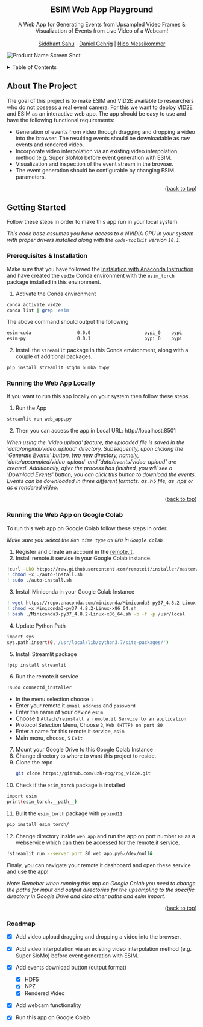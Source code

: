 <div id="top"></div>
<!--
*** Thanks for checking out the Best-README-Template. If you have a suggestion
*** that would make this better, please fork the repo and create a pull request
*** or simply open an issue with the tag "enhancement".
*** Don't forget to give the project a star!
*** Thanks again! Now go create something AMAZING! :D
-->



<!-- PROJECT SHIELDS -->
<!--
*** I'm using markdown "reference style" links for readability.
*** Reference links are enclosed in brackets [ ] instead of parentheses ( ).
*** See the bottom of this document for the declaration of the reference variables
*** for contributors-url, forks-url, etc. This is an optional, concise syntax you may use.
*** https://www.markdownguide.org/basic-syntax/#reference-style-links
-->
<!-- [![Contributors][contributors-shield]][contributors-url]
[![Forks][forks-shield]][forks-url]
[![Stargazers][stars-shield]][stars-url]
[![Issues][issues-shield]][issues-url]
[![MIT License][license-shield]][license-url]
[![LinkedIn][linkedin-shield]][linkedin-url] -->



<!-- PROJECT LOGO -->
<br />
<div align="center">
  <!-- <a href="https://github.com/othneildrew/Best-README-Template">
    <img src="images/logo.png" alt="Logo" width="80" height="80">
  </a> -->

  <h2 align="center">ESIM Web App Playground</h3>

  <p align="center">
    A Web App for Generating Events from Upsampled Video Frames & Visualization of Events from Live Video of a Webcam! 
    <!-- <br />
    <a href="https://github.com/othneildrew/Best-README-Template"><strong>Explore the docs »</strong></a>
    <br />
    <br />
    <a href="https://github.com/othneildrew/Best-README-Template">View Demo</a>
    ·
    <a href="https://github.com/othneildrew/Best-README-Template/issues">Report Bug</a>
    ·
    <a href="https://github.com/othneildrew/Best-README-Template/issues">Request Feature</a> -->
    <br />
    <br />
    <a href="https://github.com/iamsiddhantsahu">Siddhant Sahu</a> | <a href="https://github.com/danielgehrig18">Daniel Gehrig</a> | <a href="">Nico Messikommer</a>

  </p>
</div>

![Product Name Screen Shot](screencast.gif)

<!-- TABLE OF CONTENTS -->
<details>
  <summary>Table of Contents</summary>
  <ol>
    <li>
      <a href="#about-the-project">About The Project</a>
      <!-- <ul>
        <li><a href="#built-with">Built With</a></li>
      </ul> -->
    </li>
    <li>
      <a href="#getting-started">Getting Started</a>
      <ul>
        <li><a href="#prerequisites">Prerequisites & Installation</a></li>
        <li><a href="#Running the Web App Locally">Running the Web App Locally</a></li>
        <li><a href="#Running the Web App on Google Colab">Running the Web App on Google Colab</a></li>
      </ul>
    </li>
    <!-- <li><a href="#usage">Usage</a></li> -->
    <li><a href="#roadmap">Roadmap</a></li>
    <!-- <li><a href="#contributing">Contributing</a></li>
    <li><a href="#license">License</a></li>
    <li><a href="#contact">Contact</a></li>
    <li><a href="#acknowledgments">Acknowledgments</a></li> -->
  </ol>
</details>



<!-- ABOUT THE PROJECT -->
## About The Project

<!-- ![Product Name Screen Shot](screencast.gif) -->

The goal of this project is to make ESIM and VID2E available to researchers who do not possess a real event camera. For this we want to deploy VID2E and ESIM as an interactive web app. The app should be easy to use and have the following functional requirements:

* Generation of events from video through dragging and dropping a video into the browser. The resulting events should be downloadable as raw events and rendered video.
* Incorporate video interpolation via an existing video interpolation method (e.g. Super SloMo) before event generation with ESIM.
* Visualization and inspection of the event stream in the browser.
* The event generation should be configurable by changing ESIM parameters.

<p align="right">(<a href="#top">back to top</a>)</p>



<!-- ### Built With

This section should list any major frameworks/libraries used to bootstrap your project. Leave any add-ons/plugins for the acknowledgements section. Here are a few examples.

* [Next.js](https://nextjs.org/)
* [React.js](https://reactjs.org/)
* [Vue.js](https://vuejs.org/)
* [Angular](https://angular.io/)
* [Svelte](https://svelte.dev/)
* [Laravel](https://laravel.com)
* [Bootstrap](https://getbootstrap.com)
* [JQuery](https://jquery.com)

<p align="right">(<a href="#top">back to top</a>)</p> -->



<!-- GETTING STARTED -->
## Getting Started

Follow these steps in order to make this app run in your local system.

_This code base assumes you have access to a NVIDIA GPU in your system with proper drivers installed along with the `cuda-toolkit` version `10.1`._

### Prerequisites & Installation

Make sure that you have followed the [Instalation with Anaconda Instruction](https://github.com/uzh-rpg/rpg_vid2e) and have created the `vid2e` Conda environment with the `esim_torch` package installed in this environment.
1. Activate the Conda environment
  ```sh
  conda activate vid2e
  conda list | grep 'esim'
  ```

  The above command should output the following
  ```sh
  esim-cuda                 0.0.0                    pypi_0    pypi
  esim-py                   0.0.1                    pypi_0    pypi
  ```

2. Install the `streamlit` package in this Conda environment, along with a couple of additional packages.
```sh
pip install streamlit stqdm numba h5py
```
### Running the Web App Locally

If you want to run this app locally on your system then follow these steps.
1. Run the App
```sh
streamlit run web_app.py
```
2. Then you can access the app in Local URL: http://localhost:8501

_When using the 'video upload' feature, the uploaded file is saved in the 'data/original/video_upload' directory. Subsequently, upon clicking the 'Generate Events' button, two new directory, namely, 'data/upsampled/video_upload' and 'data/events/video_upload' are created. Additionally, after the process has finished, you will see a 'Download Events' button, you can click this button to download the events. Events can be downloaded in three different formats: as .h5 file, as .npz or as a rendered video._

<p align="right">(<a href="#top">back to top</a>)</p>

### Running the Web App on Google Colab

To run this web app on Google Colab follow these steps in order.

_Make sure you select the `Run time type` as `GPU` in `Google Colab`_

1. Register and create an account in the [remote.it](https://remote.it/).
2. Install remote.it service in your Google Colab instance.
  ```sh
  !curl -LkO https://raw.githubusercontent.com/remoteit/installer/master/scripts/auto-install.sh
  ! chmod +x ./auto-install.sh
  ! sudo ./auto-install.sh
  ```
3. Install Miniconda in your Google Colab Instance
  ```sh
  ! wget https://repo.anaconda.com/miniconda/Miniconda3-py37_4.8.2-Linux-x86_64.sh
  ! chmod +x Miniconda3-py37_4.8.2-Linux-x86_64.sh
  ! bash ./Miniconda3-py37_4.8.2-Linux-x86_64.sh -b -f -p /usr/local
  ```
4. Update Python Path
  ```sh
  import sys
  sys.path.insert(0,'/usr/local/lib/python3.7/site-packages/')
  ```
5. Install Streamlit package
  ```sh
  !pip install streamlit
  ```
6. Run the remote.it service
  ```sh
  !sudo connectd_installer
  ```
  - In the menu selection choose `1`
  - Enter your remote.it `email address` and `password`
  - Enter the name of your device `esim`
  - Choose `1` `Attach/reinstall a remote.it Service to an application`
  - Protocol Selection Menu, Choose `2`, `Web (HTTP) on port 80`
  - Enter a name for this remote.it service, `esim`
  - Main menu, choose, `5` `Exit`
7. Mount your Google Drive to this Google Colab Instance
8. Change directory to where to want this project to reside.
9. Clone the repo
   ```sh
   git clone https://github.com/uzh-rpg/rpg_vid2e.git
   ```
10. Check if the `esim_torch` package is installed
   ```sh
   import esim
   print(esim_torch.__path__)
   ```
11. Built the `esim_torch` package with `pybind11`
   ```sh
   pip install esim_torch/
   ```
12. Change directory inside `web_app` and run the app on port number `80` as a webservice which can then be accessed for the remote.it service.
   ```sh
   !streamlit run --server.port 80 web_app.py&>/dev/null&
   ```

Finaly, you can navigate your remote.it dashboard and open these service and use the app!

_Note: Remeber when running this app on Google Colab you need to change the paths for input and output directories for the upsampling to the specific directory in Google Drive and also other paths and esim import._

<p align="right">(<a href="#top">back to top</a>)</p>


<!-- ROADMAP -->
### Roadmap

- [x] Add video upload dragging and dropping a video into the browser.
- [x] Add video interpolation via an existing video interpolation method (e.g. Super SloMo) before event generation with ESIM.
- [x] Add events download button (output format)
    - [x] HDF5
    - [x] NPZ
    - [x] Rendered Video
- [x] Add webcam functionality
- [x] Run this app on Google Colab



<!-- CONTRIBUTING
## Contributing

Contributions are what make the open source community such an amazing place to learn, inspire, and create. Any contributions you make are **greatly appreciated**.

If you have a suggestion that would make this better, please fork the repo and create a pull request. You can also simply open an issue with the tag "enhancement".
Don't forget to give the project a star! Thanks again!

1. Fork the Project
2. Create your Feature Branch (`git checkout -b feature/AmazingFeature`)
3. Commit your Changes (`git commit -m 'Add some AmazingFeature'`)
4. Push to the Branch (`git push origin feature/AmazingFeature`)
5. Open a Pull Request

<p align="right">(<a href="#top">back to top</a>)</p> -->



<!-- LICENSE
## License

Distributed under the MIT License. See `LICENSE.txt` for more information.

<p align="right">(<a href="#top">back to top</a>)</p> -->



<!-- CONTACT
## Contact

Siddhant Sahu
Daniel Gehrig
Nico Messikommer

<!-- Siddhant Sahu - [@your_twitter](https://twitter.com/your_username) - email@example.com -->

<!-- Project Link: [https://github.com/your_username/repo_name](https://github.com/your_username/repo_name) -->

<!-- <p align="right">(<a href="#top">back to top</a>)</p> -->



<!-- ACKNOWLEDGMENTS
## Acknowledgments

Use this space to list resources you find helpful and would like to give credit to. I've included a few of my favorites to kick things off!

* [Choose an Open Source License](https://choosealicense.com)
* [GitHub Emoji Cheat Sheet](https://www.webpagefx.com/tools/emoji-cheat-sheet)
* [Malven's Flexbox Cheatsheet](https://flexbox.malven.co/)
* [Malven's Grid Cheatsheet](https://grid.malven.co/)
* [Img Shields](https://shields.io)
* [GitHub Pages](https://pages.github.com)
* [Font Awesome](https://fontawesome.com)
* [React Icons](https://react-icons.github.io/react-icons/search)

<p align="right">(<a href="#top">back to top</a>)</p> -->



<!-- MARKDOWN LINKS & IMAGES -->
<!-- https://www.markdownguide.org/basic-syntax/#reference-style-links -->
[contributors-shield]: https://img.shields.io/github/contributors/othneildrew/Best-README-Template.svg?style=for-the-badge
[contributors-url]: https://github.com/othneildrew/Best-README-Template/graphs/contributors
[forks-shield]: https://img.shields.io/github/forks/othneildrew/Best-README-Template.svg?style=for-the-badge
[forks-url]: https://github.com/othneildrew/Best-README-Template/network/members
[stars-shield]: https://img.shields.io/github/stars/othneildrew/Best-README-Template.svg?style=for-the-badge
[stars-url]: https://github.com/othneildrew/Best-README-Template/stargazers
[issues-shield]: https://img.shields.io/github/issues/othneildrew/Best-README-Template.svg?style=for-the-badge
[issues-url]: https://github.com/othneildrew/Best-README-Template/issues
[license-shield]: https://img.shields.io/github/license/othneildrew/Best-README-Template.svg?style=for-the-badge
[license-url]: https://github.com/othneildrew/Best-README-Template/blob/master/LICENSE.txt
[linkedin-shield]: https://img.shields.io/badge/-LinkedIn-black.svg?style=for-the-badge&logo=linkedin&colorB=555
[linkedin-url]: https://linkedin.com/in/othneildrew
[product-screenshot]: images/screenshot.png
